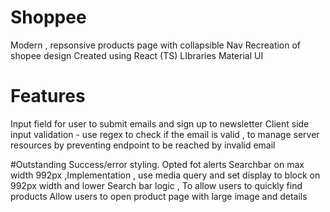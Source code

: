 # Shoppee
Modern , repsonsive  products page with collapsible  Nav
Recreation of shopee design
Created using React (TS)
LIbraries 
Material UI 

# Features
Input field for user to submit emails and sign up to newsletter
Client side input validation - use regex to check if the email is valid , to manage server resources by preventing endpoint to be reached by invalid email

#Outstanding
Success/error styling. Opted fot alerts
Searchbar on max width 992px ,Implementation , use media query and set display to block on 992px width and lower
Search bar logic , To allow users to quickly find products
Allow users to open product page with large image and details



